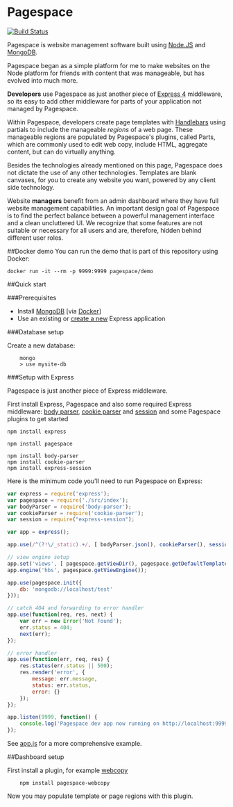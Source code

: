 Pagespace
=========

[![Build Status](https://travis-ci.org/pagespace/pagespace.svg?branch=master)](https://travis-ci.org/pagespace/pagespace)

Pagespace is website management software built using [Node.JS](https://nodejs.org/en/) and [MongoDB](https://www.mongodb.org/).

Pagespace began as a simple platform for me to make websites on the Node platform for friends with content that was 
manageable, but has evolved into much more.

__Developers__ use Pagespace as just another piece of [Express 4](http://expressjs.com/) middleware, so its easy to add 
other middleware for parts of your application not managed by Pagespace.

Within Pagespace, developers create page templates with [Handlebars](http://handlebarsjs.com/) using partials to include the 
manageable _regions_ of a web page. These manageable regions are populated by Pagespace's plugins, called Parts, which are 
commonly used to edit web copy, include HTML, aggregate content, but can do virtually anything.

Besides the technologies already mentioned on this page, Pagespace does not dictate the use of any other technologies.
Templates are blank canvases, for you to create any website you want, powered by any client side technology.

Website __managers__ benefit from an admin dashboard where they have full website management capabilities. An 
important design goal of Pagespace is to find the perfect balance between a powerful management interface and a clean
uncluttered UI. We recognize that some features are not suitable or necessary for all users and are, therefore,
hidden behind different user roles.

##Docker demo
You can run the demo that is part of this repository using Docker:

`docker run -it --rm -p 9999:9999 pagespace/demo`

##Quick start

###Prerequisites

* Install [MongoDB](http://docs.mongodb.org/getting-started/shell/installation/) [via [Docker](https://hub.docker.com/_/mongo/)] 
* Use an existing or [create a new](http://expressjs.com/starter/generator.html) Express application

###Database setup

Create a new database:

```
    mongo
    > use mysite-db
```

###Setup with Express

Pagespace is just another piece of Express middleware.

First install Express, Pagespace and also some required Express middleware: [body parser](https://github.com/expressjs/body-parser), 
[cookie parser](https://github.com/expressjs/cookie-parser) and [session](https://github.com/expressjs/session)
and some Pagespace plugins to get started

```
npm install express

npm install pagespace

npm install body-parser
npm install cookie-parser
npm install express-session
```

Here is the minimum code you'll need to run Pagespace on Express:

```javascript
var express = require('express');
var pagespace = require('./src/index');
var bodyParser = require('body-parser');
var cookieParser = require('cookie-parser');
var session = require("express-session");

var app = express();

app.use(/^(?!\/_static).+/, [ bodyParser.json(), cookieParser(), session({secret: process.env.SESSION_SECRET || 'foo'})]);

// view engine setup
app.set('views', [ pagespace.getViewDir(), pagespace.getDefaultTemplateDir() ]);
app.engine('hbs', pagespace.getViewEngine());

app.use(pagespace.init({
    db: 'mongodb://localhost/test'
}));

// catch 404 and forwarding to error handler
app.use(function(req, res, next) {
    var err = new Error('Not Found');
    err.status = 404;
    next(err);
});

// error handler
app.use(function(err, req, res) {
    res.status(err.status || 500);
    res.render('error', {
        message: err.message,
        status: err.status,
        error: {}
    });
});

app.listen(9999, function() {
    console.log('Pagespace dev app now running on http://localhost:9999');
});
```

See [app.js](./app.js) for a more comprehensive example.

##Dashboard setup

First install a plugin, for example [webcopy](https://github.com/pagespace/pagespace-webcopy)

```
    npm install pagespace-webcopy
```

Now you may populate template or page regions with this plugin.

